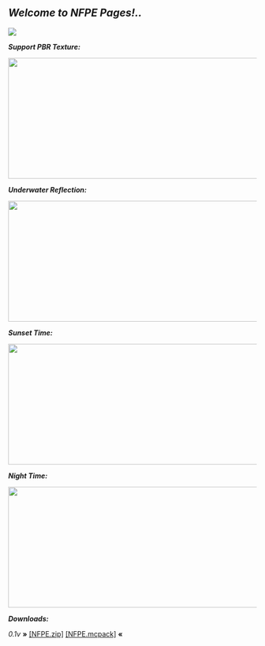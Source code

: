 ## _Welcome to NFPE Pages!.._

![](https://api.mcpedl.com/storage/submissions/54070/101/nfpe-shaders_1-520x245.png)



  _**Support PBR Texture:**_

<img src="https://user-images.githubusercontent.com/75971991/115180218-4d5d5900-a0ff-11eb-82af-7b4a542bb45f.jpg" width="520" height="245">

  _**Underwater Reflection:**_

<img src="https://user-images.githubusercontent.com/75971991/115180528-f73ce580-a0ff-11eb-8153-1121e1755708.jpg" width="520" height="245">

   _**Sunset Time:**_

<img src="https://user-images.githubusercontent.com/75971991/115180565-12a7f080-a100-11eb-8e37-af073767c53b.jpg" width="520" height="245">

   _**Night Time:**_
  
<img src="https://user-images.githubusercontent.com/75971991/115180597-2f442880-a100-11eb-8da3-10315af17d02.jpg" width="520" height="245">


**_Downloads:_**

_0.1v_
**»** [[NFPE.zip]](https://github.com/NicDEVpe/NFPE/releases/tag/zip0.1v) [[NFPE.mcpack]](https://github.com/NicDEVpe/NFPE/releases/tag/mcpack0.1v) **«**
